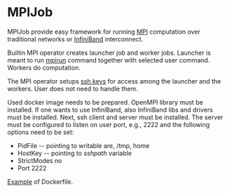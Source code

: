 # MPIJob

MPIJob provide easy framework for running [MPI](https://www.open-mpi.org/) computation over traditional networks or [InfiniBand](https://en.wikipedia.org/wiki/InfiniBand) interconnect.

Builtin MPI operator creates launcher job and worker jobs. Launcher is meant to run [mpirun](https://www.open-mpi.org/doc/v4.0/man1/mpirun.1.php) command together with selected user command. Workers do computation.

The MPI operator setups [ssh keys](https://www.ssh.com/academy/ssh/key) for access among the launcher and the workers. User does not need to handle them.

Used docker image needs to be prepared. OpenMPI library must be installed. If one wants to use InfiniBand, also InfiniBand libs and drivers must be installed. Next, ssh client and server must be installed. The server must be configured to listen on user port, e.g., 2222 and the following options need to be set:
* PidFile -- pointing to writable are, /tmp, home
* HostKey -- pointing to _sshpath_ variable
* StrictModes no
* Port 2222

[Example](https://github.com/CERIT-SC/rancher-apps/tree/master/charts/mpijob/v0.1/example/) of Dockerfile.
